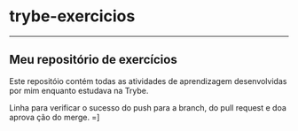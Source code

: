 # trybe-exercicios

---

## Meu repositório de exercícios

Este repositóio contém todas as atividades de aprendizagem desenvolvidas por mim enquanto estudava na Trybe.


Linha para verificar o sucesso do push para a branch, do pull request e doa aprova ção do merge. =]
